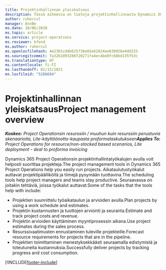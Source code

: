 ```yaml
---
title: Projektinhallinnan yleiskatsaus
description: Tässä aiheessa on tietoja projektinhallinnasta Dynamics 365 Project Operationsissa.
author: ruhercul
manager: AnnBe
ms.date: 10/06/2020
ms.topic: article
ms.service: project-operations
ms.reviewer: kfend
ms.author: ruhercul
ms.openlocfilehash: 4e23b5cd4b625736e02e62624ee838926e4dd325
ms.sourcegitcommit: fa32b1893286f20271fa4ec4be8fc68bd135f53c
ms.translationtype: HT
ms.contentlocale: fi-FI
ms.lasthandoff: 02/15/2021
ms.locfileid: "5286694"
---
```

# <a name="project-management-overview"></a><span data-ttu-id="e903e-103">Projektinhallinnan yleiskatsaus</span><span class="sxs-lookup"><span data-stu-id="e903e-103">Project management overview</span></span>

<span data-ttu-id="e903e-104">_**Koskee:** Project Operationsin resurssiin / muuhun kuin resurssiin perustuvia skenaarioita, Lite-käyttöönotto-kaupasta proformalaskutukseen_</span><span class="sxs-lookup"><span data-stu-id="e903e-104">_**Applies To:** Project Operations for resource/non-stocked based scenarios, Lite deployment - deal to proforma invoicing_</span></span>

<span data-ttu-id="e903e-105">Dynamics 365 Project Operationsin projektinhallintatyökalujen avulla voit helposti suorittaa projekteja.</span><span class="sxs-lookup"><span data-stu-id="e903e-105">The project management tools in Dynamics 365 Project Operations help you easily run projects.</span></span> <span data-ttu-id="e903e-106">Aikataulutustyökalut auttavat projektipäälliköitä ja tiimejä pysymään tuottavina.</span><span class="sxs-lookup"><span data-stu-id="e903e-106">The scheduling tools help project managers and teams stay productive.</span></span> <span data-ttu-id="e903e-107">Seuraavassa on joitakin tehtäviä, joissa työkalut auttavat:</span><span class="sxs-lookup"><span data-stu-id="e903e-107">Some of the tasks that the tools help with include:</span></span>

- <span data-ttu-id="e903e-108">Projektien suunnittelu työaikataulun ja arvioiden avulla.</span><span class="sxs-lookup"><span data-stu-id="e903e-108">Plan projects by using a work schedule and estimates.</span></span>
- <span data-ttu-id="e903e-109">Projektin kustannusten ja tuottojen arviointi ja seuranta.</span><span class="sxs-lookup"><span data-stu-id="e903e-109">Estimate and track project costs and revenue.</span></span>
- <span data-ttu-id="e903e-110">Projektin arvioiden käyttäminen myyntiprosessin aikana.</span><span class="sxs-lookup"><span data-stu-id="e903e-110">Use project estimates during the sales process.</span></span>
- <span data-ttu-id="e903e-111">Resurssivaatimusten ennustaminen tuleville projekteille.</span><span class="sxs-lookup"><span data-stu-id="e903e-111">Forecast resource requirements for projects that are in the pipeline.</span></span>
- <span data-ttu-id="e903e-112">Projektien toimittaminen menestyksekkäästi seuraamalla edistymistä ja toteutuneita kustannuksia.</span><span class="sxs-lookup"><span data-stu-id="e903e-112">Successfully deliver projects by tracking progress and cost consumption.</span></span>


[!INCLUDE[footer-include](../includes/footer-banner.md)]